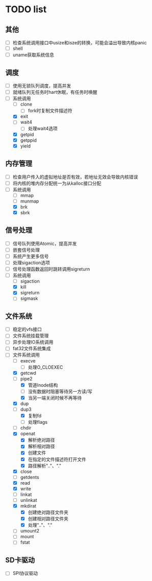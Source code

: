# TODO list

## 其他
- [ ] 检查系统调用接口中usize和isze的转换，可能会溢出导致内核panic
- [ ] shell
- [ ] uname获取系统信息

## 调度
- [ ] 使用无锁队列调度，提高并发
- [ ] 就绪队列无任务时hart休眠，有任务时唤醒
- [ ] 系统调用
  - [ ] clone
    - [ ] fork时复制文件描述符
  - [x] exit
  - [ ] wait4
    - [ ] 处理wait4选项
  - [x] getpid
  - [x] getppid
  - [x] yield

## 内存管理
- [ ] 检查用户传入的虚拟地址是否有效，若地址无效会导致内核错误
- [ ] 将内核的堆内存分配统一为从kalloc接口分配
- [ ] 系统调用
  - [ ] mmap
  - [ ] munmap
  - [x] brk
  - [x] sbrk

## 信号处理
- [ ] 信号队列使用Atomic，提高并发
- [ ] 嵌套信号处理
- [ ] 系统产生更多信号
- [ ] 处理sigaction选项
- [ ] 信号处理函数返回时跳转调用sigreturn
- [ ] 系统调用
  - [ ] sigaction
  - [x] kill
  - [x] sigreturn
  - [ ] sigmask

## 文件系统
- [ ] 稳定的vfs接口
- [ ] 文件系统挂载管理
- [ ] 异步处理IO系统调用
- [ ] fat32文件系统集成
- [ ] 文件系统调用
  - [ ] execve
    - [ ] 处理O_CLOEXEC
  - [x] getcwd
  - [ ] pipe2
    - [x] 管道Inode结构
    - [ ] 没有数据时阻塞等待另一方读/写
    - [x] 当另一端关闭时候不再等待
  - [x] dup 
  - [ ] dup3
    - [x] 复制fd
    - [ ] 处理flags
  - [ ] chdir
  - [x] openat
    - [x] 解析绝对路径
    - [x] 解析相对路径
    - [x] 创建文件
    - [x] 在指定的文件描述符打开文件
    - [x] 路径解析".."、"."
  - [x] close
  - [ ] getdents
  - [x] read
  - [x] write
  - [ ] linkat 
  - [ ] unlinkat
  - [x] mkdirat 
    - [x] 创建绝对路径文件夹
    - [x] 创建相对路径文件夹
    - [x] 处理".."、"."
  - [ ] umount2
  - [ ] mount
  - [ ] fstat 

## SD卡驱动
- [ ] SPI协议驱动